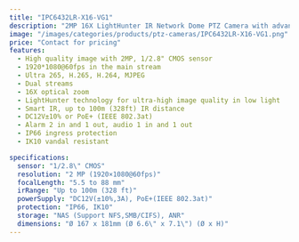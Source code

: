 ```yaml
---
title: "IPC6432LR-X16-VG1"
description: "2MP 16X LightHunter IR Network Dome PTZ Camera with advanced features including ultra-high image quality in low light, 100m IR range, and IP66 protection"
image: "/images/categories/products/ptz-cameras/IPC6432LR-X16-VG1.png"
price: "Contact for pricing"
features:
  - High quality image with 2MP, 1/2.8" CMOS sensor
  - 1920*1080@60fps in the main stream
  - Ultra 265, H.265, H.264, MJPEG
  - Dual streams
  - 16X optical zoom
  - LightHunter technology for ultra-high image quality in low light
  - Smart IR, up to 100m (328ft) IR distance
  - DC12V±10% or PoE+ (IEEE 802.3at)
  - Alarm 2 in and 1 out, audio 1 in and 1 out
  - IP66 ingress protection
  - IK10 vandal resistant

specifications:
  sensor: "1/2.8\" CMOS"
  resolution: "2 MP (1920×1080@60fps)"
  focalLength: "5.5 to 88 mm"
  irRange: "Up to 100m (328 ft)"
  powerSupply: "DC12V(±10%,3A), PoE+(IEEE 802.3at)"
  protection: "IP66, IK10"
  storage: "NAS (Support NFS,SMB/CIFS), ANR"
  dimensions: "Ø 167 x 181mm (Ø 6.6\" x 7.1\") (Ø x H)"
---
```

